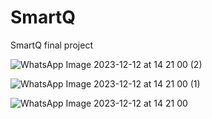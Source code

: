 # SmartQ
SmartQ final project



![WhatsApp Image 2023-12-12 at 14 21 00 (2)](https://github.com/tareqya/SmartQ/assets/35847896/7aa9bdb7-3a8f-4aa8-9552-69f15b85031b)

![WhatsApp Image 2023-12-12 at 14 21 00 (1)](https://github.com/tareqya/SmartQ/assets/35847896/f5dec43d-f9f3-40c1-8077-24688d67ecd1)

![WhatsApp Image 2023-12-12 at 14 21 00](https://github.com/tareqya/SmartQ/assets/35847896/7d94c632-99ba-4574-8950-bf1f1513f55e)

